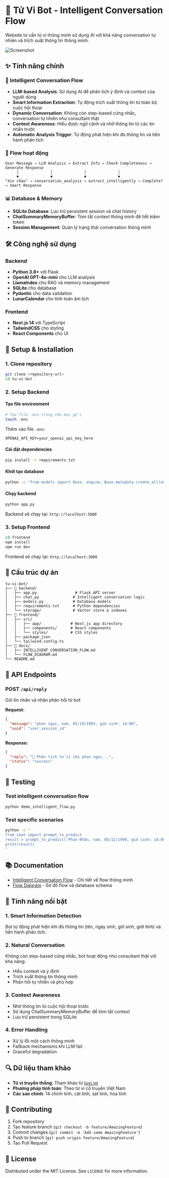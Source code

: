 # 🔮 Tử Vi Bot - Intelligent Conversation Flow

Website tư vấn tử vi thông minh sử dụng AI với khả năng conversation tự nhiên và trích xuất thông tin thông minh.

![Screenshot](./images/screenshot.png)

## ✨ Tính năng chính

### 🧠 Intelligent Conversation Flow
- **LLM-based Analysis**: Sử dụng AI để phân tích ý định và context của người dùng
- **Smart Information Extraction**: Tự động trích xuất thông tin từ toàn bộ cuộc hội thoại
- **Dynamic Conversation**: Không còn step-based cứng nhắc, conversation tự nhiên như consultant thật
- **Context Awareness**: Hiểu được ngữ cảnh và nhớ thông tin từ các tin nhắn trước
- **Automatic Analysis Trigger**: Tự động phát hiện khi đủ thông tin và tiến hành phân tích

### 🔄 Flow hoạt động
```
User Message → LLM Analysis → Extract Info → Check Completeness → Generate Response
     │              │              │              │
     ▼              ▼              ▼              ▼
"Xin chào" → conversation_analysis → extract_intelligently → Complete? → Smart Response
```

### 📊 Database & Memory
- **SQLite Database**: Lưu trữ persistent session và chat history
- **ChatSummaryMemoryBuffer**: Tóm tắt context thông minh để tiết kiệm token
- **Session Management**: Quản lý trạng thái conversation thông minh

## 🛠️ Công nghệ sử dụng

### Backend
- **Python 3.8+** với Flask
- **OpenAI GPT-4o-mini** cho LLM analysis
- **LlamaIndex** cho RAG và memory management
- **SQLite** cho database
- **Pydantic** cho data validation
- **LunarCalendar** cho tính toán âm lịch

### Frontend
- **Next.js 14** với TypeScript
- **TailwindCSS** cho styling
- **React Components** cho UI

## 🚀 Setup & Installation

### 1. Clone repository
```bash
git clone <repository-url>
cd tu-vi-bot
```

### 2. Setup Backend

#### Tạo file environment
```bash
# Tạo file .env trong thư mục gốc
touch .env
```

Thêm vào file `.env`:
```env
OPENAI_API_KEY=your_openai_api_key_here
```

#### Cài đặt dependencies
```bash
pip install -r requirements.txt
```

#### Khởi tạo database
```bash
python -c "from models import Base, engine; Base.metadata.create_all(engine); print('Database initialized!')"
```

#### Chạy backend
```bash
python app.py
```

Backend sẽ chạy tại: `http://localhost:5000`

### 3. Setup Frontend

```bash
cd frontend
npm install
npm run dev
```

Frontend sẽ chạy tại: `http://localhost:3000`

## 📁 Cấu trúc dự án

```
tu-vi-bot/
├── 📁 backend/
│   ├── app.py                 # Flask API server
│   ├── chat.py               # Intelligent conversation logic
│   ├── models.py             # Database models
│   ├── requirements.txt      # Python dependencies
│   └── storage/              # Vector store & indexes
├── 📁 frontend/
│   ├── src/
│   │   ├── app/             # Next.js app directory
│   │   ├── components/      # React components
│   │   └── styles/          # CSS styles
│   ├── package.json
│   └── tailwind.config.ts
├── 📁 docs/
│   ├── INTELLIGENT_CONVERSATION_FLOW.md
│   └── FLOW_DIAGRAM.md
└── README.md
```

## 🔧 API Endpoints

### POST `/api/reply`
Gửi tin nhắn và nhận phản hồi từ bot

**Request:**
```json
{
  "message": "phan ngọc, nam, 05/10/1993, giờ sinh: 14:00",
  "uuid": "user_session_id"
}
```

**Response:**
```json
{
  "reply": "🔮 Phân tích tử vi cho phan ngọc...",
  "status": "success"
}
```

## 🧪 Testing

### Test intelligent conversation flow
```bash
python demo_intelligent_flow.py
```

### Test specific scenarios
```bash
python -c "
from chat import prompt_to_predict
result = prompt_to_predict('Phan Nhân, nam, 05/12/1990, giờ sinh: 14:00', 'test_user')
print(result)
"
```

## 📚 Documentation

- [Intelligent Conversation Flow](./docs/INTELLIGENT_CONVERSATION_FLOW.md) - Chi tiết về flow thông minh
- [Flow Diagram](./docs/FLOW_DIAGRAM.md) - Sơ đồ flow và database schema

## 🎯 Tính năng nổi bật

### 1. Smart Information Detection
Bot tự động phát hiện khi đủ thông tin (tên, ngày sinh, giờ sinh, giới tính) và tiến hành phân tích.

### 2. Natural Conversation
Không còn step-based cứng nhắc, bot hoạt động như consultant thật với khả năng:
- Hiểu context và ý định
- Trích xuất thông tin thông minh
- Phản hồi tự nhiên và phù hợp

### 3. Context Awareness
- Nhớ thông tin từ cuộc hội thoại trước
- Sử dụng ChatSummaryMemoryBuffer để tóm tắt context
- Lưu trữ persistent trong SQLite

### 4. Error Handling
- Xử lý lỗi một cách thông minh
- Fallback mechanisms khi LLM fail
- Graceful degradation

## 🔍 Dữ liệu tham khảo

- **Tử vi truyền thống**: Tham khảo từ [tuvi.vn](https://tuvi.vn/)
- **Phương pháp tính toán**: Theo tử vi cổ truyền Việt Nam
- **Các sao chính**: 14 chính tinh, cát tinh, sát tinh, hóa tinh

## 🤝 Contributing

1. Fork repository
2. Tạo feature branch (`git checkout -b feature/AmazingFeature`)
3. Commit changes (`git commit -m 'Add some AmazingFeature'`)
4. Push to branch (`git push origin feature/AmazingFeature`)
5. Tạo Pull Request

## 📄 License

Distributed under the MIT License. See `LICENSE` for more information.
